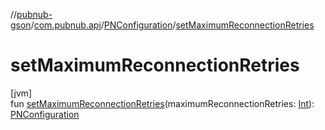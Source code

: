 //[pubnub-gson](../../../index.md)/[com.pubnub.api](../index.md)/[PNConfiguration](index.md)/[setMaximumReconnectionRetries](set-maximum-reconnection-retries.md)

# setMaximumReconnectionRetries

[jvm]\
fun [setMaximumReconnectionRetries](set-maximum-reconnection-retries.md)(maximumReconnectionRetries: [Int](https://kotlinlang.org/api/latest/jvm/stdlib/kotlin/-int/index.html)): [PNConfiguration](index.md)
